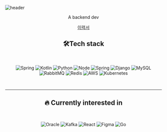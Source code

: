 ![header](https://capsule-render.vercel.app/api?type=waving&color=92beff&height=300&section=header&text=Soko%20Kim&fontColor=FFFF&fontSize=90)

<div align=center>

A backend dev

[이력서](https://www.figma.com/file/naDkkSXQPKgkVzbzWasGhh/Resume?type=design&node-id=0-1&mode=design&t=My6hr11y8U1Yuc39-0)
<br />



## 🛠️Tech stack

<br/>

![Spring](https://img.shields.io/badge/Spring-6DB33F?style=for-the-badge&logo=spring&logoColor=white) ![Kotlin](https://img.shields.io/badge/Kotlin-0095D5?&style=for-the-badge&logo=kotlin&logoColor=white) ![Python](https://img.shields.io/badge/python-3670A0?style=for-the-badge&logo=python&logoColor=ffdd54) ![Node](https://img.shields.io/badge/Node.js-339933?style=for-the-badge&logo=nodedotjs&logoColor=white) ![Spring](https://img.shields.io/badge/spring-%236DB33F.svg?style=for-the-badge&logo=spring&logoColor=white)
 ![Django](https://img.shields.io/badge/django-%23092E20.svg?style=for-the-badge&logo=django&logoColor=white) ![MySQL](https://img.shields.io/badge/MySQL-00000F?style=for-the-badge&logo=mysql&logoColor=white) ![RabbitMQ](https://img.shields.io/badge/rabbitmq-%23FF6600.svg?&style=for-the-badge&logo=rabbitmq&logoColor=white) ![Redis](https://img.shields.io/badge/redis-%23DD0031.svg?style=for-the-badge&logo=redis&logoColor=white) ![AWS](https://img.shields.io/badge/Amazon_AWS-232F3E?style=for-the-badge&logo=amazon-aws&logoColor=white) ![Kubernetes](https://img.shields.io/badge/kubernetes-%23326ce5.svg?style=for-the-badge&logo=kubernetes&logoColor=white)

<br/>      

---
## 🔥 Currently interested in

<br/>

![Oracle](https://img.shields.io/badge/Oracle-F80000?style=for-the-badge&logo=oracle&logoColor=black) ![Kafka](https://img.shields.io/badge/Apache_Kafka-231F20?style=for-the-badge&logo=apache-kafka&logoColor=white) ![React](https://img.shields.io/badge/react-%2320232a.svg?style=for-the-badge&logo=react&logoColor=%2361DAFB) ![Figma](https://img.shields.io/badge/Figma-F24E1E?style=for-the-badge&logo=figma&logoColor=white) ![Go](https://img.shields.io/badge/go-%2300ADD8.svg?style=for-the-badge&logo=go&logoColor=white)

<br />

</div>

<!--
**JerryK026/JerryK026** is a ✨ _special_ ✨ repository because its `README.md` (this file) appears on your GitHub profile.

Here are some ideas to get you started:

- 🔭 I’m currently working on ...
- 🌱 I’m currently learning ...
- 👯 I’m looking to collaborate on ...
- 🤔 I’m looking for help with ...
- 💬 Ask me about ...
- 📫 How to reach me: ...
- 😄 Pronouns: ...
- ⚡ Fun fact: ...
-->

